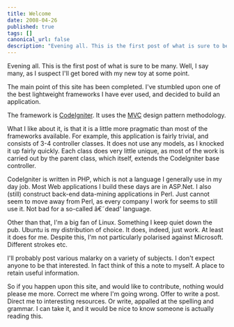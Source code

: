 ```yaml
---
title: Welcome
date: 2008-04-26
published: true
tags: []
canonical_url: false
description: "Evening all. This is the first post of what is sure to be many. Well, I say many, as I suspect I'll get bored with my new toy at some point."
---
```


Evening all. This is the first post of what is sure to be many. Well, I say many, as I suspect I'll get bored with my new toy at some point.

The main point of this site has been completed. I've stumbled upon one of the best lightweight frameworks I have ever used, and decided to build an application.

The framework is [CodeIgniter](https://codeigniter.com/). It uses the [MVC](https://en.wikipedia.org/wiki/Model%E2%80%93view%E2%80%93controller) design pattern methodology.

What I like about it, is that it is a little more pragmatic than most of the frameworks available. For example, this application is fairly trivial, and consists of 3-4 controller classes. It does not use any models, as I knocked it up fairly quickly. Each class does very little unique, as most of the work is carried out by the parent class, which itself, extends the CodeIgniter base controller.

CodeIgniter is written in PHP, which is not a language I generally use in my day job. Most Web applications I build these days are in ASP.Net. I also (still) construct back-end data-mining applications in Perl. Just cannot seem to move away from Perl, as every company I work for seems to still use it. Not bad for a so-called â€˜dead' language.

Other than that, I'm a big fan of Linux. Something I keep quiet down the pub. Ubuntu is my distribution of choice. It does, indeed, just work. At least it does for me. Despite this, I'm not particularly polarised against Microsoft. Different strokes etc.

I'll probably post various malarky on a variety of subjects. I don't expect anyone to be that interested. In fact think of this a note to myself. A place to retain useful information.

So if you happen upon this site, and would like to contribute, nothing would please me more. Correct me where I'm going wrong. Offer to write a post. Direct me to interesting resources. Or write, appalled at the spelling and grammar. I can take it, and it would be nice to know someone is actually reading this.
